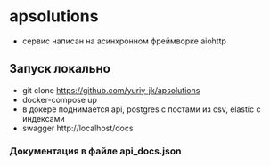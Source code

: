 # apsolutions
- сервис написан на асинхронном фреймворке aiohttp
## Запуск локально
- git clone https://github.com/yuriy-jk/apsolutions
- docker-compose up
- в докере поднимается api, postgres с постами из csv, elastic  c индексами
- swagger http://localhost/docs
### Документация в файле api_docs.json

